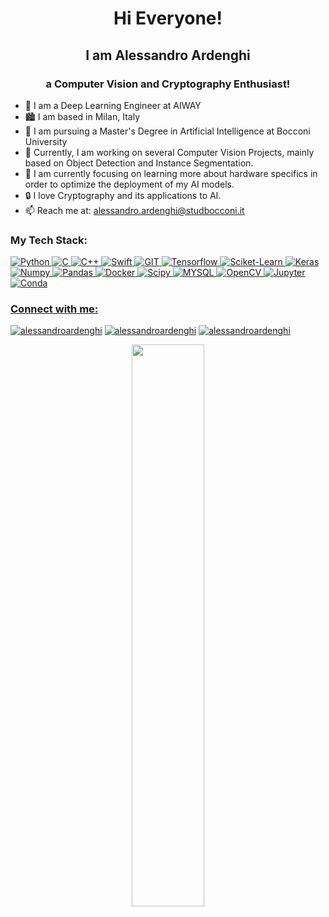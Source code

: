 <h1 align="center">Hi Everyone! </h1>

<h2 align="center">I am Alessandro Ardenghi</h2>
<h3 align="center">a Computer Vision and Cryptography Enthusiast!</h3>

- 🤖 I am a Deep Learning Engineer at AIWAY
- 🏙️ I am based in Milan, Italy
- 📖 I am pursuing a Master's Degree in Artificial Intelligence at Bocconi University
- 🔭 Currently, I am working on several Computer Vision Projects, mainly based on Object Detection and Instance Segmentation.
- 🌱 I am currently focusing on learning more about hardware specifics in order to optimize the deployment of my AI models.
- 🔒 I love Cryptography and its applications to AI.
- 📫 Reach me at: alessandro.ardenghi@studbocconi.it

<h3 align="left">My Tech Stack:</h3>
<p align="left"> <a href="" target="_blank"> <img src="https://img.shields.io/badge/Python-FFD43B?style=for-the-badge&logo=python&logoColor=darkgreen" alt="Python"/>
<a href="" target="_blank"> <img src="https://img.shields.io/badge/C-A8B9CC?style=for-the-badge&logo=c&logoColor=white" alt="C"/> 
<a href="" target="_blank"> <img src="https://img.shields.io/badge/C%2B%2B-00599C?style=for-the-badge&logo=c%2B%2B&logoColor=white" alt="C++"/> 
<a href="" target="_blank"> <img src="https://img.shields.io/badge/Swift-FA7343?style=for-the-badge&logo=swift&logoColor=white" alt="Swift"/> 
<a href="" target="_blank"> <img src="https://img.shields.io/badge/Git-F05032?style=for-the-badge&logo=git&logoColor=white" alt="GIT"/> 
<a href="" target="_blank"> <img src="https://img.shields.io/badge/TensorFlow-FF6F00?style=for-the-badge&logo=TensorFlow&logoColor=white" alt="Tensorflow"/> 
<a href="" target="_blank"> <img src="https://img.shields.io/badge/scikit_learn-F7931E?style=for-the-badge&logo=scikit-learn&logoColor=white" alt="Sciket-Learn"/>
<a href="" target="_blank"> <img src="https://img.shields.io/badge/Keras-D00000?style=for-the-badge&logo=Keras&logoColor=white" alt="Keras"/>
<a href="" target="_blank"> <img src="https://img.shields.io/badge/Numpy-777BB4?style=for-the-badge&logo=numpy&logoColor=white" alt="Numpy"/> 
<a href="" target="_blank"> <img src="https://img.shields.io/badge/Pandas-2C2D72?style=for-the-badge&logo=pandas&logoColor=white" alt="Pandas"/> 
<a href="" target="_blank"> <img src="https://img.shields.io/badge/Docker-2496ED?style=for-the-badge&logo=docker&logoColor=white" alt="Docker"/> 
<a href="" target="_blank"> <img src="https://img.shields.io/badge/SciPy-8CAAE6?style=for-the-badge&logo=scipy&logoColor=white" alt="Scipy"/> 
<a href="" target="_blank"> <img src="https://img.shields.io/badge/MySQL-00000F?style=for-the-badge&logo=mysql&logoColor=white" alt="MYSQL"/> 
<a href="" target="_blank"> <img src="https://img.shields.io/badge/OpenCV-27338e?style=for-the-badge&logo=OpenCV&logoColor=white" alt="OpenCV"/> 
<a href="" target="_blank"> <img src="https://img.shields.io/badge/Jupyter-F37626.svg?&style=for-the-badge&logo=Jupyter&logoColor=white" alt="Jupyter"/> 
<a href="" target="_blank"> <img src="https://img.shields.io/badge/conda-342B029.svg?&style=for-the-badge&logo=anaconda&logoColor=white" alt="Conda"/>
 
<h3 align="left">Connect with me:</h3>
<p align="left">
<a href="https://www.linkedin.com/in/alessandro-ardenghi" target="blank"><img src="https://img.shields.io/badge/LinkedIn-0077B5?style=for-the-badge&logo=linkedin&logoColor=white" alt="alessandroardenghi" /></a>
<a href="https://www.instagram.com/alessandroardenghi" target="blank"><img src="https://img.shields.io/badge/-Instagram-e4405f?style=for-the-badge&logo=appveyor&logo=Instagram&logoColor=white" alt="alessandroardenghi" /></a>
<a href="mailto:alessandro.ardenghi.aa@gmail.com" target="_blank"><img src="https://img.shields.io/badge/Gmail-D14836?style=for-the-badge&logo=gmail&logoColor=white" alt="alessandroardenghi" /></a></p>
 <p align="center">	
  <img width="48%" src="https://github-readme-stats.vercel.app/api/top-langs?username=alessandroardenghi&show_icons=true&theme=tokyonight&locale=en&layout=compact" />
</p>

